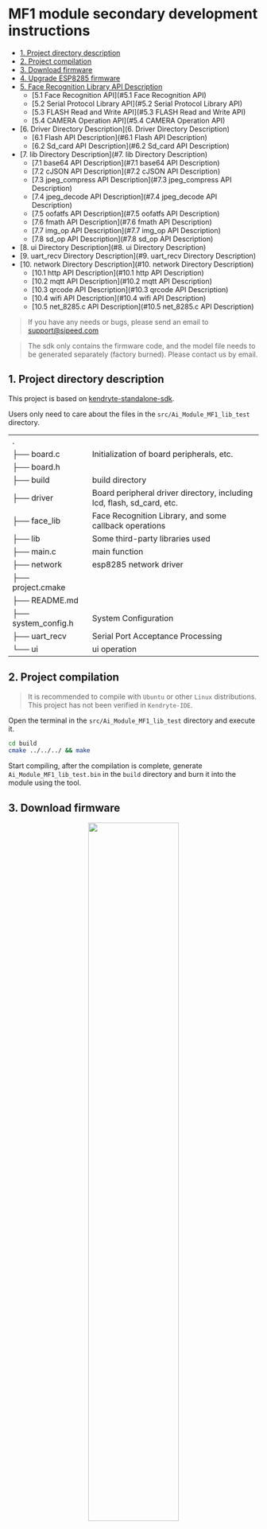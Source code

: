 # MF1 module secondary development instructions


- [1. Project directory description](#1-Project-directory-description)    
- [2. Project compilation](#2-Project-compilation)    
- [3. Download firmware](#3-Download-firmware)    
- [4. Upgrade ESP8285 firmware](#4-Upgrade-ESP8285-firmware)
- [5. Face Recognition Library API Description](#5-Face-Recognition-Library-API-Description)        
    - [5.1 Face Recognition API](#5.1 Face Recognition API)        
    - [5.2 Serial Protocol Library API](#5.2 Serial Protocol Library API)        
    - [5.3 FLASH Read and Write API](#5.3 FLASH Read and Write API)        
    - [5.4 CAMERA Operation API](#5.4 CAMERA Operation API) 
- [6. Driver Directory Description](6. Driver Directory Description)  
    - [6.1 Flash API Description](#6.1 Flash API Description)    
    - [6.2 Sd_card API Description](#6.2 Sd_card API Description)
- [7. lib Directory Description](#7. lib Directory Description)
    - [7.1 base64 API Description](#7.1 base64 API Description)
    - [7.2 cJSON API Description](#7.2 cJSON API Description)
    - [7.3 jpeg_compress API Description](#7.3 jpeg_compress API Description)
    - [7.4 jpeg_decode API Description](#7.4 jpeg_decode API Description)
    - [7.5 oofatfs API Description](#7.5 oofatfs API Description)
    - [7.6 fmath API Description](#7.6 fmath API Description)
    - [7.7 img_op API Description](#7.7 img_op API Description)
    - [7.8 sd_op API Description](#7.8 sd_op API Description)
- [8. ui Directory Description](#8. ui Directory Description)
- [9. uart_recv Directory Description](#9. uart_recv Directory Description)
- [10. network Directory Description](#10. network Directory Description)
    - [10.1 http API Description](#10.1 http API Description)
    - [10.2 mqtt API Description](#10.2 mqtt API Description)
    - [10.3 qrcode API Description](#10.3 qrcode API Description)
    - [10.4 wifi API Description](#10.4 wifi API Description)
    - [10.5 net_8285.c API Description](#10.5 net_8285.c API Description)

> If you have any needs or bugs, please send an email to support@sipeed.com

>The sdk only contains the firmware code, and the model file needs to be generated separately (factory burned). Please contact us by email.

## 1. Project directory description

This project is based on [kendryte-standalone-sdk](https://github.com/kendryte/kendryte-standalone-sdk).

Users only need to care about the files in the `src/Ai_Module_MF1_lib_test` directory.

| | |
|-|-|
|. | |
|├── board.c | Initialization of board peripherals, etc. |
|├── board.h||
|├── build | build directory |
|├── driver | Board peripheral driver directory, including lcd, flash, sd_card, etc. |
|├── face_lib | Face Recognition Library, and some callback operations |
|├── lib | Some third-party libraries used |
|├── main.c | main function |
|├── network |esp8285 network driver|
|├── project.cmake | |
|├── README.md | |
|├── system_config.h | System Configuration |
|├── uart_recv | Serial Port Acceptance Processing |
|└── ui | ui operation |

## 2. Project compilation

> It is recommended to compile with `Ubuntu` or other `Linux` distributions. This project has not been verified in `Kendryte-IDE`.

Open the terminal in the `src/Ai_Module_MF1_lib_test` directory and execute it.
```BASH
cd build
cmake ../../../ && make
```
Start compiling, after the compilation is complete, generate `Ai_Module_MF1_lib_test.bin` in the `build` directory and burn it into the module using the tool.

## 3. Download firmware

<center class="half">
<img src="./assets/kflash_gui.jpg" width = 60% />
</center>

Users can use `kflash_gui` to download programs.

The specific process is:

1. Open the firmware you need to burn.

   If it is a `bin` file, make sure the address is `0x00`,

   When it is a `kfpkg` file, you do not need to select an address.

2. Select the development board model, the `MF1` module please select `Sipeed Maix Bit With Mic`.

3. Select serial port, `MF1` module, please select the first serial port.

4. Click `Download` to start downloading.

## 4. Upgrade ESP8285 firmware

Now (before 2013.08.14) `esp8285` factory default is the `AT` firmware, the `MF1` is used to communicate with the module, so you need to update the firmware.

**Update the `esp8285` firmware, you need to enable the enable pin and burn [pre-compiled firmware] (http://dl.sipeed.com/MAIX/HDK/factory_firmware/Ai_Module_MF1_lib_wifi_on.bin) to enable it. Wifi`.**

<center class="half">
<img src="./assets/update_esp8285.jpg"  width = 50% />
</center>

1. Short the contact to `GND` and power up.

2. Use this serial port to perform firmware update for `esp82825`.

`esp8285 SPI` firmware [download address](http://dl.sipeed.com/MAIX/HDK/factory_firmware/esp8266/WiFiSPIESP.ino.esp8285_40M_freq_1M_DOUT.bin).

`flash_download_tools`[download address.](https://www.espressif.com/sites/default/files/tools/flash_download_tools_v3.6.6.zip)

`flash_download_tools` download option.

<center class="half">
<img src="./assets/flash_download_tools.png"   width = 50% />
</center>

> Note to select `ESP8285` to download, **Do not ** select `ESP8266`.

1. Select the previously downloaded firmware, the address is `0`.

2. Select the crystal frequency to be `40M`.

3. Select `flash` frequency is `40M`.

4. Select `flash` size is `8Mbit`.

5. Select the corresponding serial port, ** baud rate is recommended to be 115200**.

6. Click to start downloading.

## 5. Face Recognition Library API Description

### 5.1 Face Recognition API
```C
Uint8_t face_lib_init_module(void);
```
Initialize the face recognition library, the module can be used normally when the return value is 0.

```C
Uint8_t face_lib_regisiter_callback(face_lib_callback_t *cfg_cb);
```
To register some event callback functions in the face recognition process, please refer to the functions already implemented in the routine.

```C
Void face_lib_run(face_recognition_cfg_t *cfg);
```
For face recognition, the camera needs to be normal, and the user can set some configuration information.

### 5.2 Serial Protocol Library API

> You can use `mqtt` to communicate, but it is currently impossible to calculate the feature value of the picture.

```C
Uint8_t protocol_send_init_done(void);
```
Module initialization completed.

```C
Void protocol_prase(unsigned char *protocol_buf);
```
The protocol data is parsed. At present, only some built-in instructions are supported, and then the user can add a custom command.

```C
Void protocol_cal_pic_fea(uint8_t *jpeg_buf, uint32_t jpeg_len);
```
Calculate the image feature value after receiving the image.

```C
Uint8_t protocol_send_cal_pic_result(uint8_t code, char *msg, float feature[FEATURE_DIMENSION], uint8_t *uid, float prob);
```
Send calculated picture feature value results.

```C
Uint8_t protocol_send_face_info(face_obj_t *obj,
                                Float score, uint8_t uid[UID_LEN], float feature[FEATURE_DIMENSION],
                                Uint32_t total, uint32_t current, uint64_t *time);
```
After the face is recognized, the face information is sent. For details, please refer to the routine.

```C
Extern volatile uint8_t face_lib_draw_flag;
```
Whether to call the drawing flag in lib.

### 5.3 FLASH Read and Write API

```C
W25qxx_status_t w25qxx_init(uint8_t spi_index, uint8_t spi_ss, uint32_t rate);
W25qxx_status_t w25qxx_read_id(uint8_t *manuf_id, uint8_t *device_id);
W25qxx_status_t w25qxx_write_data(uint32_t addr, uint8_t *data_buf, uint32_t length);
W25qxx_status_t w25qxx_read_data(uint32_t addr, uint8_t *data_buf, uint32_t length);
W25qxx_status_t my_w25qxx_read_data(uint32_t addr, uint8_t *data_buf, uint32_t length, w25qxx_read_t mode);
```

Read and write API for 16MByte FLASH onboard.

### 5.4 CAMERA Operation API

```C
Int dvp_irq(void *ctx);
```
DVP interrupt callback, register in Board.c

```C
Int gc0328_init(void);
```
GC0328 initialization, called in Board.c, initialize the camera.

```C
Extern volatile uint8_t g_dvp_finish_flag;
```
The camera receives a frame mark.


## 6. Driver Directory Description

| | |
|-|-|
|.||
|├── flash.c|flash read/write|
|├── flash.h||
|├── font.c|lcd display font|
|├── font.h||
|├── lcd_sipeed|`sipeed``lcd` driver driver, not yet debugged|
|├── lcd_ssd1963|`ssd1963` screen controller driver, memory usage is too large, not supported yet |
|├── lcd_st7789|Onboard `st7789` screen controller driver, default use |
|├── sd_card.c|`gpio`simulated `sd_card` driver|
|└── sd_card.h||

### 6.1 Flash API Description

```C
Void flash_init(void);
```
`Flash` initialization.

```C
Int flash_delete_face_info(uint32_t id);
```
Delete saved in flash, specify the face information corresponding to `id`.

```C
Int flash_delete_face_all(void);
```
Delete all face information in `flash`.

```C
Int flash_save_face_info(uint8_t *image, float *features, uint8_t *uid, uint32_t valid, char *name, char *note, uint8_t *ret_uid);
```
Save face information to `flash`, `features` and `uid`.

```C
Int flash_get_saved_faceinfo(face_info_t *info, uint32_t index);
```
Read the information of the specified `index` from `flash`.

```C
Uint32_t flash_get_id_by_uid(uint8_t *uid);
```
Use `uid` to get the corresponding `id`.

```C
Uint8_t flash_load_cfg(board_cfg_t *cfg);
Uint8_t flash_save_cfg(board_cfg_t *cfg);
Uint8_t flash_cfg_print(board_cfg_t *cfg);
Uint8_t flash_cfg_set_default(board_cfg_t *cfg);
```
Use `flash` to save some configuration, users can add their own configuration, but can not delete existing ones.

### 6.2 Sd_card API Description

```C
Uint8_t SD_Initialize(void);
Uint8_t SD_ReadDisk(uint8_t *buf, uint32_t sector, uint8_t cnt);
Uint8_t SD_WriteDisk(uint8_t *buf, uint32_t sector, uint8_t cnt);
```
`Sd_card` is initialized and read and written, the user does not need to care, just use the file system to operate.


## 7. lib Directory Description

| | |
|-|-|
|.| |
|├── base64|base64 codec|
|├── cJSON| cJOSN parsing library|
|├── fmath.c| Math Library Function Implementation|
|├── fmath.h| |
|├── img_op.c| Some image operations|
|├── img_op.h| |
|├── jpeg_compress| jpeg image compression|
|├── jpeg_decode| jpeg decoding |
|├── oofatfs| `sd_card` file system |
|├── sd_op.c| `sd_card` Some operations on file system encapsulation |
|└── sd_op.h| |

### 7.1 base64 API Description

```C
Unsigned char *base64_encode(const unsigned char *src, size_t len, size_t *out_len);
Unsigned char *base64_decode(const unsigned char *src, size_t len, size_t *out_len);
```
`base64` codec.

### 7.2 cJSON API Description

`cJSON` is a very mature library, please use Baidu or Google for specific use.

### 7.3 jpeg_compress API Description

```C
Uint8_t reverse_u32pixel(uint32_t *addr, uint32_t length);
```
Due to the problem with the `rgb565` image byte order output by `dvp`, it is necessary to perform an endian adjustment of the image before the `jpeg` encoding.

```C
Bool jpeg_compress(jpeg_encode_t *src, jpeg_encode_t *dst, int quality, bool realloc);
```
`jpeg` encoding function.

Demo

```C
    Jpeg_encode_t jpeg_src, jpeg_out;
    //image_tmp, intermediate variable
    //display_image, dvp output image cache
    Memcpy(image_tmp, display_image, IMG_W * IMG_H * 2);
    Reverse_u32pixel(image_tmp, 320 * 240 / 2);

    Jpeg_src.w = 320;
    Jpeg_src.h = 240;
    Jpeg_src.bpp = 2;
    Jpeg_src.data = image_tmp;

    Jpeg_out.w = jpeg_src.w;
    Jpeg_out.h = jpeg_src.h;
    Jpeg_out.bpp = JPEG_BUF_LEN;
    Jpeg_out.data = jpeg_buf;//jpeg coded output buffer

    If(jpeg_compress(&jpeg_src, &jpeg_out, 80, 0) == 0)
    {
        Printf("w:%d\th:%d\tbpp:%d\r\n", jpeg_out.w, jpeg_out.h, jpeg_out.bpp);
    } else
    {
        Printf("jpeg encode failed\r\n");
        Return;
    }
```

### 7.4 jpeg_decode API Description

Users only need to care about the functions in `picojpeg_util.h`

```C
//out_img, decode the output buffer
//buf, jpeg image cache
//buf_len, jpeg image cache size
//rgb565, whether it is decoded to rgb565, when it is 0, the decoded output is rgb888
Jpeg_decode_image_t *pico_jpeg_decode(uint8_t *out_img, uint8_t *buf, uint32_t buf_len, uint8_t rgb565);
```
Decode the `jpeg` picture.

### 7.5 oofatfs API Description

For the operation of the file system, please refer to the [oofatfs documentation](https://github.com/micropython/oofatfs).

### 7.6 fmath API Description

Users basically do not use, do not care.

### 7.7 img_op API Description

Basic operation of some pictures.

### 7.8 sd_op API Description

Temporarily not encapsulating too many file system read and write operations, then adding.

## 8. ui Directory Description

Saved some `ui` image resources.

## 9. uart_recv Directory Description

Some operations of the serial communication protocol, mainly serial port acceptance, and peripheral control.

## 10. network Directory Description
| | |
|-|-|
|. | |
|├── http |httpCommunication|
|│ ├── http_file.c |http post and get files|
|│ ├── http_file.h | |
|│ ├── http_save_file.c |httpAccept ServerReturn|
|│ ├── http_save_file.h | |
|│ ├── http_simple.c |httpNormal Operations|
|│ ├── http_simple.h | |
|│ ├── mt_str.c | |
|│ ├── my_str.h | |
|│ ├── parsed_url.c | Parse url|
|│ └── parsed_url.h | |
|├── mqtt | |
|│ ├── PubSubClient.c |mqttCommunication|
|│ └── PubSubClient.h | |
|├── net_8285.c | Some network operations for encapsulation |
|├── net_8285.h | |
|├── qrcode | |
|│ ├── qrcode.c | QR code recognition|
|│ └── qrcode.h | |
|└── wifi | |
| ├── spi |spi driver|
| ├── utility | |
| ├── WiFiSpi.c | |
| ├── WiFiSpiClient.c | |
| ├── WiFiSpiClient.h | |
| ├── WiFiSpi.h | |
| ├── WiFiSpiServer.c | |
| ├── WiFiSpiServer.h | |
| ├── WiFiSpiUdp.c | |
| └── WiFiSpiUdp.h | |

### 10.1 http API Description

```C
Uint32_t http_get_file(char *url,
                       Char *custom_headers,
                       Char *resp_header,
                       Uint32_t resp_header_len,
                       Uint8_t *file,
                       Uint32_t file_len);

Uint32_t http_post_file(char *url,
                        Char *custom_headers,
                        Uint8_t *body,
                        Uint8_t *boundary,
                        Uint8_t *post_file,
                        Uint32_t post_file_len,
                        Char *resp_header,
                        Uint32_t resp_header_len,
                        Uint8_t *file,
                        Uint32_t file_len);
```

Use `http` for `post` and `get` files.

Demo:

```C
    Uint32_t get_recv_len = http_get_file(
        Srv_url, / / ​​request address
        NULL, / / ​​custom request header
        Http_header, / / ​​header returned by the server
        Sizeof(http_header), / / ​​length
        Http_body, / / ​​accept the cache
        Sizeof(http_body));//length
```

```C
    Uint32_t post_recv_len = http_post_file(
        Http_upload_face, / / ​​request address
        Send_hdr, / / ​​request header
        NULL, / / ​​post body content
        NULL, / / ​​split string, can be used
        Upload->jpeg_addr, //post file address
        Upload->jpeg_len, //post file length
        Http_header, / / ​​header returned by the server
        Sizeof(http_header), / / ​​length
        Http_body, / / ​​accept the cache
        Sizeof(http_body));//length
```

```C
Uint32_t http_save_file(uint8_t sock, char *resp_header, uint32_t resp_header_len, uint8_t *file, uint32_t file_len);
```
Parse the data returned by the server, don't care.

Other file users do not need to care.

### 10.2 mqtt API Description

```C
Uint8_t PubSubClient_connect0(const char *id);
Uint8_t PubSubClient_connect1(const char *id, const char *user, const char *pass);
Uint8_t PubSubClient_connect2(const char *id, const char *willTopic, uint8_t willQos, uint8_t willRetain, const char *willMessage);
Uint8_t PubSubClient_connect3(const char *id, const char *user, const char *pass, const char *willTopic, uint8_t willQos, uint8_t willRetain, const char *willMessage);
```
Connect to the mqtt server, the user chooses the function he needs to use.

```C
Uint8_t PubSubClient_loop(void);
```
Called in the main function, sends a heartbeat packet, and accepts data.

```C
Uint8_t PubSubClient_publish(const char *topic, const uint8_t *payload, unsigned int plength);
```
Make an announcement.

```C
Uint8_t PubSubClient_subscribe(const char *topic, uint8_t qos);
```
Subscribe to topics.

```C
Uint8_t PubSubClient_unsubscribe(const char *topic);
```
Unsubscribe topic.

```C
Uint8_t PubSubClient_connected(void);
```
Determine if you are connected to the server, if not, you need to reconnect.

### 10.3 qrcode API Description

```C
Uint8_t find_qrcodes(qrcode_result_t *out, qrcode_image_t *img);
```
Identify the QR code. For details, please refer to the routine `net_8285.c`.

### 10.4 wifi API Description

Contains the driver of `8285`, users don't care.

### 10.5 net_8285.c API Description

```C
Qr_wifi_info_t *qrcode_get_wifi_cfg(void);
```
Scan the QR code to get the `wifi` configuration information. The QR code format: `{"t":"84:0D:8E:6C:62:9C","w":"Sipeed_2.4G","p": "Sipeed123."}`

`t`: the `MAC` address of the module, which is printed during initialization.

`w`: the name of the hotspot.

`p`: hot password.

> The generated QR code version should not be too high, and the fault tolerance level should be `L`. It is recommended to use [barcodegenerator](https://racoindustries.com/barcodegenerator/2d/qr-code/) to generate.


```C
Uint8_t spi_8266_init_device(void);
```
Initialize the `8285` module.

```C
Uint8_t spi_8266_connect_ap(uint8_t wifi_ssid[32],
                            Uint8_t wifi_passwd[32],
                            Uint8_t timeout_n10s);
```
Connection corresponds to `ssid`.

```C
Void mqtt_reconnect(void);
```
Mqtt reconnect after offline.

```C
Uint8_t spi_8266_mqtt_init(void);
```
Initialize the `mqtt` connection, the user can modify the connected server and `topic`, etc.

```C
Void spi_8266_mqtt_send(char *buf,size_t len);
```
Send data via `mqtt`.

> If you use `WIFI`, you need to modify `CONFIG_ENABLE_WIFI` in `system_config.h` to `1`.
